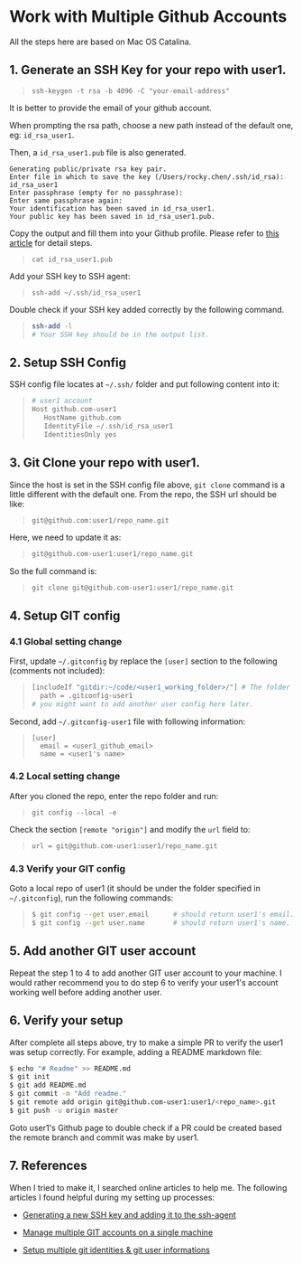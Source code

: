 # Work with Multiple Github Accounts
All the steps here are based on Mac OS Catalina.

## 1. Generate an SSH Key for your repo with user1.

>```
>ssh-keygen -t rsa -b 4096 -C "your-email-address"
>```
It is better to provide the email of your github account. 

When prompting the rsa path, choose a new path instead of the default one, eg: `id_rsa_user1`.

Then, a `id_rsa_user1.pub` file is also generated.
```
Generating public/private rsa key pair.
Enter file in which to save the key (/Users/rocky.chen/.ssh/id_rsa): id_rsa_user1
Enter passphrase (empty for no passphrase):
Enter same passphrase again:
Your identification has been saved in id_rsa_user1.
Your public key has been saved in id_rsa_user1.pub.
```

Copy the output and fill them into your Github profile. Please refer to [this article](https://help.github.com/en/github/authenticating-to-github/adding-a-new-ssh-key-to-your-github-account) for detail steps.
>```
>cat id_rsa_user1.pub
>```

Add your SSH key to SSH agent:
>```
>ssh-add ~/.ssh/id_rsa_user1
>```

Double check if your SSH key added correctly by the following command.
>```bash
>ssh-add -l
># Your SSH key should be in the output list.
>```

## 2. Setup SSH Config
SSH config file locates at `~/.ssh/` folder and put following content into it:

>```bash
># user1 account
>Host github.com-user1
>    HostName github.com
>    IdentityFile ~/.ssh/id_rsa_user1
>    IdentitiesOnly yes
>```

## 3. Git Clone your repo with user1.
Since the host is set in the SSH config file above, `git clone` command is a little different with the default one. From the repo, the SSH url should be like:

>```bash
>git@github.com:user1/repo_name.git
>```

Here, we need to update it as:

>```bash
>git@github.com-user1:user1/repo_name.git
>```

So the full command is:

>```
>git clone git@github.com-user1:user1/repo_name.git
>```

## 4. Setup GIT config
### 4.1 Global setting change
First, update `~/.gitconfig` by replace the `[user]` section to the following (comments not included):
>```bash
>[includeIf "gitdir:~/code/<user1_working_folder>/"] # The folder doesn't need to be user1's local git repo and it can be the parent folder of the repos you want to access with user1.
>	path = .gitconfig-user1
># you might want to add another user config here later.
>```
Second, add `~/.gitconfig-user1` file with following information:
>```
>[user]
>	email = <user1_github_email>
> 	name = <user1's name>
>```

### 4.2 Local setting change
After you cloned the repo, enter the repo folder and run:

>```
>git config --local -e
>```

Check the section `[remote "origin"]` and modify the `url` field to:

>```
>url = git@github.com-user1:user1/repo_name.git
>```

### 4.3 Verify your GIT config
Goto a local repo of user1 (it should be under the folder specified in `~/.gitconfig`), run the following commands:
>```bash
>$ git config --get user.email    	# should return user1's email.
>$ git config --get user.name     	# should return user1's name.
>```

## 5. Add another GIT user account
Repeat the step 1 to 4 to add another GIT user account to your machine. I would rather recommend you to do step 6 to verify your user1's account working well before adding another user.

## 6. Verify your setup
After complete all steps above, try to make a simple PR to verify the user1 was setup correctly.
For example, adding a README markdown file:
```bash
$ echo "# Readme" >> README.md
$ git init
$ git add README.md
$ git commit -m "Add readme."
$ git remote add origin git@github.com-user1:user1/<repo_name>.git
$ git push -u origin master
```
Goto user1's Github page to double check if a PR could be created based the remote branch and commit was make by user1.

## 7. References
When I tried to make it, I searched online articles to help me. The following articles I found helpful during my setting up processes:

* [Generating a new SSH key and adding it to the ssh-agent](https://help.github.com/en/github/authenticating-to-github/generating-a-new-ssh-key-and-adding-it-to-the-ssh-agent)

* [Manage multiple GIT accounts on a single machine](https://medium.com/@geeky_sh/manage-multiple-git-accounts-on-a-single-machine-d49d710ec229)

* [Setup multiple git identities & git user informations](https://gist.github.com/bgauduch/06a8c4ec2fec8fef6354afe94358c89e)